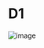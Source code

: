 # D1
![image](https://user-images.githubusercontent.com/106920492/208870812-5379a68b-e80a-4265-9b5a-78cced4a613c.png)
